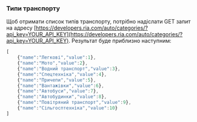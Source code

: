 ### Типи транспорту

Щоб отримати список типів транспорту, потрібно надіслати GET запит на адресу [https://developers.ria.com/auto/categories/?api_key=YOUR_API_KEY](https://developers.ria.com/auto/categories/?api_key=YOUR_API_KEY). Результат буде приблизно наступним:
```javascript
[
    {"name":"Легкові","value":1},
    {"name":"Мото","value":2},
    {"name":"Водний транспорт","value":3},
    {"name":"Спецтехніка","value":4},
    {"name":"Причепи","value":5},
    {"name":"Вантажівки","value":6},
    {"name":"Автобуси","value":7},
    {"name":"Автобудинки","value":8},
    {"name":"Повітряний транспорт","value":9},
    {"name":"Сільгосптехніка","value":10}
]
```
